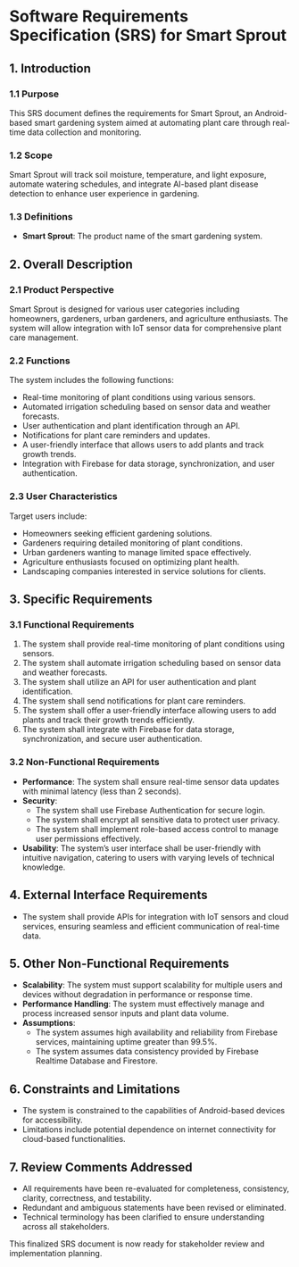 # Software Requirements Specification (SRS) for Smart Sprout

## 1. Introduction
### 1.1 Purpose
This SRS document defines the requirements for Smart Sprout, an Android-based smart gardening system aimed at automating plant care through real-time data collection and monitoring.

### 1.2 Scope
Smart Sprout will track soil moisture, temperature, and light exposure, automate watering schedules, and integrate AI-based plant disease detection to enhance user experience in gardening.

### 1.3 Definitions
- **Smart Sprout**: The product name of the smart gardening system.

## 2. Overall Description
### 2.1 Product Perspective
Smart Sprout is designed for various user categories including homeowners, gardeners, urban gardeners, and agriculture enthusiasts. The system will allow integration with IoT sensor data for comprehensive plant care management.

### 2.2 Functions
The system includes the following functions:
- Real-time monitoring of plant conditions using various sensors.
- Automated irrigation scheduling based on sensor data and weather forecasts.
- User authentication and plant identification through an API.
- Notifications for plant care reminders and updates.
- A user-friendly interface that allows users to add plants and track growth trends.
- Integration with Firebase for data storage, synchronization, and user authentication.

### 2.3 User Characteristics
Target users include:
- Homeowners seeking efficient gardening solutions.
- Gardeners requiring detailed monitoring of plant conditions.
- Urban gardeners wanting to manage limited space effectively.
- Agriculture enthusiasts focused on optimizing plant health.
- Landscaping companies interested in service solutions for clients.

## 3. Specific Requirements
### 3.1 Functional Requirements
1. The system shall provide real-time monitoring of plant conditions using sensors.
2. The system shall automate irrigation scheduling based on sensor data and weather forecasts.
3. The system shall utilize an API for user authentication and plant identification.
4. The system shall send notifications for plant care reminders.
5. The system shall offer a user-friendly interface allowing users to add plants and track their growth trends efficiently.
6. The system shall integrate with Firebase for data storage, synchronization, and secure user authentication.

### 3.2 Non-Functional Requirements
- **Performance**: The system shall ensure real-time sensor data updates with minimal latency (less than 2 seconds).
- **Security**: 
  - The system shall use Firebase Authentication for secure login.
  - The system shall encrypt all sensitive data to protect user privacy.
  - The system shall implement role-based access control to manage user permissions effectively.
- **Usability**: The system’s user interface shall be user-friendly with intuitive navigation, catering to users with varying levels of technical knowledge.

## 4. External Interface Requirements
- The system shall provide APIs for integration with IoT sensors and cloud services, ensuring seamless and efficient communication of real-time data.

## 5. Other Non-Functional Requirements
- **Scalability**: The system must support scalability for multiple users and devices without degradation in performance or response time.
- **Performance Handling**: The system must effectively manage and process increased sensor inputs and plant data volume.
- **Assumptions**: 
  - The system assumes high availability and reliability from Firebase services, maintaining uptime greater than 99.5%.
  - The system assumes data consistency provided by Firebase Realtime Database and Firestore.

## 6. Constraints and Limitations
- The system is constrained to the capabilities of Android-based devices for accessibility.
- Limitations include potential dependence on internet connectivity for cloud-based functionalities.

## 7. Review Comments Addressed
- All requirements have been re-evaluated for completeness, consistency, clarity, correctness, and testability.
- Redundant and ambiguous statements have been revised or eliminated.
- Technical terminology has been clarified to ensure understanding across all stakeholders.

This finalized SRS document is now ready for stakeholder review and implementation planning.